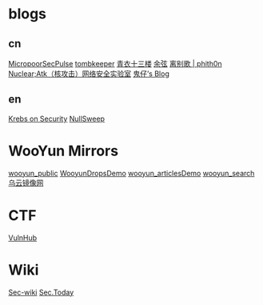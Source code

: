 # blogs
## cn
[Micropoor](https://micropoor.blogspot.com)[SecPulse](https://www.secpulse.com/archives/author/Micropoor)
[tombkeeper](http://blog.sina.com.cn/s/articlelist_1401527553_0_1.html)
[青衣十三楼](http://scz.617.cn:8/)
[余弦](https://evilcos.me/)
[离别歌 | phith0n](https://www.leavesongs.com/)
[Nuclear;Atk（核攻击）网络安全实验室](https://lcx.cc/)
[鬼仔’s Blog](http://huaidan.org/list)

## en
[Krebs on Security](https://krebsonsecurity.com)
[NullSweep](https://nullsweep.com/)

# WooYun Mirrors
[wooyun_public](https://github.com/hanc00l/wooyun_public)
[WooyunDrops](https://github.com/SuperKieran/WooyunDrops)[Demo](https://wooyun.kieran.top/#!/)
[wooyun_articles](https://github.com/jiji262/wooyun_articles)[Demo](https://wooyun.js.org/)
[wooyun_search](https://github.com/grt1st/wooyun_search)
[乌云镜像网](http://www.anquan.us/)

# CTF
[VulnHub](https://www.vulnshub.com)

# Wiki
[Sec-wiki](https://www.sec-wiki.com)
[Sec.Today](https://sec.today/pulses/)
